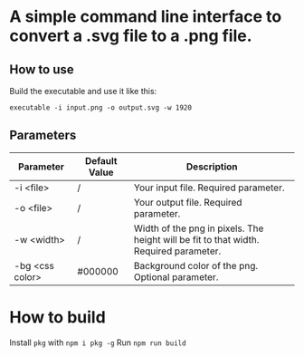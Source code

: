 # A simple command line interface to convert a .svg file to a .png file.

## How to use

Build the executable and use it like this:

```
executable -i input.png -o output.svg -w 1920
```

## Parameters

| Parameter        | Default Value | Description                                                                           |
| ---------------- | ------------- | ------------------------------------------------------------------------------------- |
| -i \<file>       | /             | Your input file. Required parameter.                                                  |
| -o \<file>       | /             | Your output file. Required parameter.                                                 |
| -w \<width>      | /             | Width of the png in pixels. The height will be fit to that width. Required parameter. |
| -bg \<css color> | #000000       | Background color of the png. Optional parameter.                                      |

# How to build

Install `pkg` with `npm i pkg -g`
Run `npm run build`
